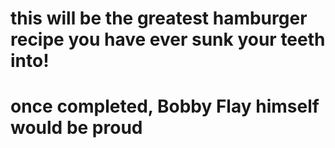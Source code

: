 # this will be the greatest hamburger recipe you have ever sunk your teeth into! 
# once completed, Bobby Flay himself would be proud